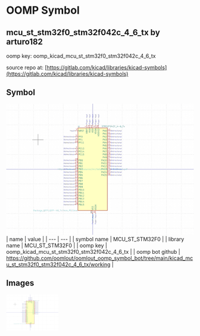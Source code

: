 # OOMP Symbol  
## mcu_st_stm32f0_stm32f042c_4_6_tx  by arturo182  
  
oomp key: oomp_kicad_mcu_st_stm32f0_stm32f042c_4_6_tx  
  
source repo at: [https://gitlab.com/kicad/libraries/kicad-symbols](https://gitlab.com/kicad/libraries/kicad-symbols)  
## Symbol  
  
[![working.png](working_600.png)](working.png)  
| name | value | 
| --- | --- | 
| symbol name | MCU_ST_STM32F0 | 
| library name | MCU_ST_STM32F0 | 
| oomp key | oomp_kicad_mcu_st_stm32f0_stm32f042c_4_6_tx | 
| oomp bot github | https://github.com/oomlout/oomlout_oomp_symbol_bot/tree/main/kicad_mcu_st_stm32f0_stm32f042c_4_6_tx/working | 
## Images  
  
[![working.png](working_140.png)](working.png)  
